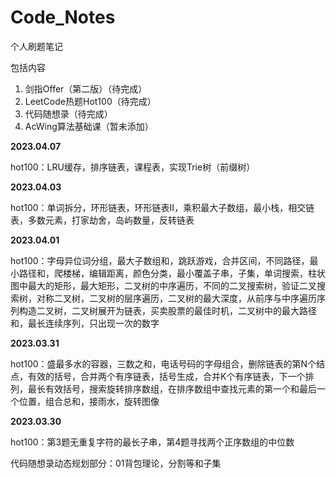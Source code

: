 # Code_Notes
个人刷题笔记

包括内容

1. 剑指Offer（第二版）（待完成）
2. LeetCode热题Hot100（待完成）
3. 代码随想录（待完成）
4. AcWing算法基础课（暂未添加）



**2023.04.07**

hot100：LRU缓存，排序链表，课程表，实现Trie树（前缀树）

**2023.04.03**

hot100：单词拆分，环形链表，环形链表II，乘积最大子数组，最小栈，相交链表，多数元素，打家劫舍，岛屿数量，反转链表

**2023.04.01**

hot100：字母异位词分组，最大子数组和，跳跃游戏，合并区间，不同路径，最小路径和，爬楼梯，编辑距离，颜色分类，最小覆盖子串，子集，单词搜索，柱状图中最大的矩形，最大矩形，二叉树的中序遍历，不同的二叉搜索树，验证二叉搜索树，对称二叉树，二叉树的层序遍历，二叉树的最大深度，从前序与中序遍历序列构造二叉树，二叉树展开为链表，买卖股票的最佳时机，二叉树中的最大路径和，最长连续序列，只出现一次的数字

**2023.03.31**

hot100：盛最多水的容器，三数之和，电话号码的字母组合，删除链表的第N个结点，有效的括号，合并两个有序链表，括号生成，合并K个有序链表，下一个排列，最长有效括号，搜索旋转排序数组，在排序数组中查找元素的第一个和最后一个位置，组合总和，接雨水，旋转图像

**2023.03.30**

hot100：第3题无重复字符的最长子串，第4题寻找两个正序数组的中位数

代码随想录动态规划部分：01背包理论，分割等和子集
